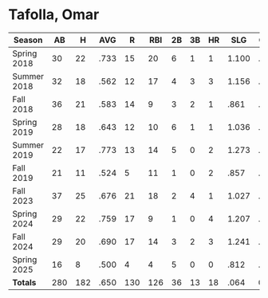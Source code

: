 # Tafolla, Omar

| Season      | AB          | H           | AVG         | R           | RBI         | 2B          | 3B          | HR          | SLG         | OBP         | RSP         | SAF         | K           | BB          | PO          | A           | E           | FAVE        | IP          | H           | K           | BB          | R           | ER          | ERA         
| ----------- | ----------- | ----------- | ----------- | ----------- | ----------- | ----------- | ----------- | ----------- | ----------- | ----------- | ----------- | ----------- | ----------- | ----------- | ----------- | ----------- | ----------- | ----------- | ----------- | ----------- | ----------- | ----------- | ----------- | ----------- | ----------- 
| Spring 2018 | 30          | 22          | .733        | 15          | 20          | 6           | 1           | 1           | 1.100       | .657        | .722        | 4           | 0           | 1           | 14          | 27          | 6           | .872        | 0           | 0           | 0           | 0           | 0           | 0           | .000        
| Summer 2018 | 32          | 18          | .562        | 12          | 17          | 4           | 3           | 3           | 1.156       | .545        | .727        | 1           | 0           | 0           | 18          | 14          | 2           | .941        | 0           | 0           | 0           | 0           | 0           | 0           | .000        
| Fall 2018   | 36          | 21          | .583        | 14          | 9           | 3           | 2           | 1           | .861        | .583        | .583        | 0           | 0           | 0           | 16          | 4           | 0           | 1.000       | 0           | 0           | 0           | 0           | 0           | 0           | .000        
| Spring 2019 | 28          | 18          | .643        | 12          | 10          | 6           | 1           | 1           | 1.036       | .643        | .500        | 0           | 0           | 0           | 8           | 5           | 1           | .929        | 4           | 9           | 0           | 6           | 9           | 9           | 15.750      
| Summer 2019 | 22          | 17          | .773        | 13          | 14          | 5           | 0           | 2           | 1.273       | .739        | .800        | 1           | 0           | 0           | 15          | 0           | 0           | 1.000       | 0           | 0           | 0           | 0           | 0           | 0           | .000        
| Fall 2019   | 21          | 11          | .524        | 5           | 11          | 1           | 0           | 2           | .857        | .571        | .667        | 0           | 0           | 0           | 9           | 10          | 2           | .905        | 6           | 17          | 0           | 3           | 12          | 12          | 14.000      
| Fall 2023   | 37          | 25          | .676        | 21          | 18          | 2           | 4           | 1           | 1.027       | .730        | .765        | 0           | 0           | 0           | 13          | 4           | 3           | .850        | 0           | 0           | 0           | 0           | 0           | 0           | .000        
| Spring 2024 | 29          | 22          | .759        | 17          | 9           | 1           | 0           | 4           | 1.207       | .862        | .833        | 0           | 0           | 0           | 18          | 0           | 3           | .857        | 0           | 0           | 0           | 0           | 0           | 0           | .000        
| Fall 2024   | 29          | 20          | .690        | 17          | 14          | 3           | 2           | 3           | 1.241       | .733        | .778        | 0           | 0           | 1           | 18          | 1           | 0           | 1.000       | 0           | 0           | 0           | 0           | 0           | 0           | .000        
| Spring 2025 | 16          | 8           | .500        | 4           | 4           | 5           | 0           | 0           | .812        | .588        | .667        | 0           | 0           | 1           | 2           | 1           | 0           | 1.000       | 0           | 0           | 0           | 0           | 0           | 0           | .000        
| **Totals**  | 280         | 182         | .650        | 130         | 126         | 36          | 13          | 18          | .064        | 0           | 0           | 6           | 0           | 3           | 131         | 66          | 17          | .921        | 10.0        | 26          | 0           | 9           | 21          | 21          | 14.700      
